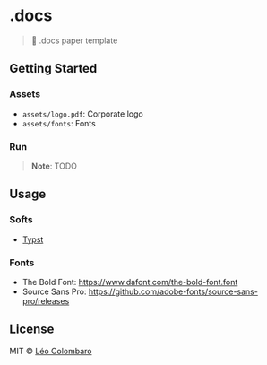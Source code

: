 # .docs

> 📄 .docs paper template

## Getting Started

### Assets

* `assets/logo.pdf`: Corporate logo
* `assets/fonts`: Fonts

### Run

> **Note**: TODO

## Usage

### Softs

* [Typst](https://typst.app/)

### Fonts

* The Bold Font: https://www.dafont.com/the-bold-font.font
* Source Sans Pro: https://github.com/adobe-fonts/source-sans-pro/releases

## License

MIT © [Léo Colombaro](https://colombaro.fr)
